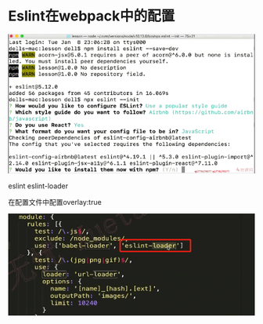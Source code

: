 # Eslint在webpack中的配置

![image-20211206143114522](media/image-20211206143114522.png) 

eslint eslint-loader 

在配置文件中配置overlay:true

![image-20211206144527784](media/image-20211206144527784.png) 

